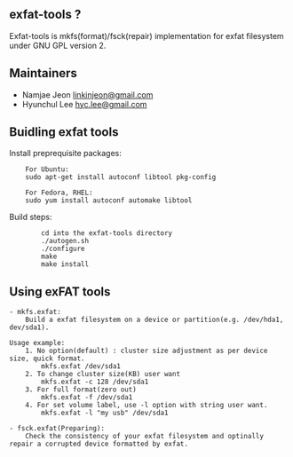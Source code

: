 
## exfat-tools ?
Exfat-tools is mkfs(format)/fsck(repair) implementation for exfat filesystem under GNU GPL version 2.

## Maintainers
* Namjae Jeon <linkinjeon@gmail.com>
* Hyunchul Lee <hyc.lee@gmail.com>

## Buidling exfat tools
Install preprequisite packages:
```
	For Ubuntu:
	sudo apt-get install autoconf libtool pkg-config

	For Fedora, RHEL:
	sudo yum install autoconf automake libtool
```

Build steps:
```
        cd into the exfat-tools directory
        ./autogen.sh
        ./configure
        make
        make install
```

## Using exFAT tools
```
- mkfs.exfat:
	Build a exfat filesystem on a device or partition(e.g. /dev/hda1, dev/sda1).

Usage example:
	1. No option(default) : cluster size adjustment as per device size, quick format.
		mkfs.exfat /dev/sda1
	2. To change cluster size(KB) user want
		mkfs.exfat -c 128 /dev/sda1
	3. For full format(zero out)
		mkfs.exfat -f /dev/sda1
	4. For set volume label, use -l option with string user want.
		mkfs.exfat -l "my usb" /dev/sda1

- fsck.exfat(Preparing):
	Check the consistency of your exfat filesystem and optinally repair a corrupted device formatted by exfat.
```
